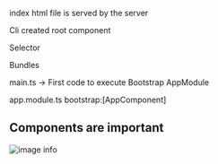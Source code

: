 index html file is served by the server

Cli created root component

Selector 

Bundles

main.ts -> First code to execute
Bootstrap AppModule

app.module.ts
bootstrap:[AppComponent]



## Components are important
![image info](./images/component.png)


